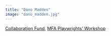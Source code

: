 ```yaml
---
title: "Dano Madden"
image: "dano_madden.jpg"
---
```


[Collaboration Fund](/programs/collaboration-fund), [MFA Playwrights’ Workshop](/programs/mfa-playwrights-workshop)